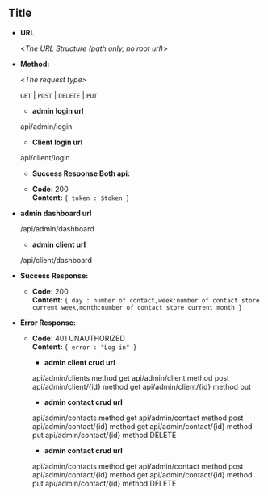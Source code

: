 **Title**
----
 
* **URL**

  <_The URL Structure (path only, no root url)_>

* **Method:**
  
  <_The request type_>

  `GET` | `POST` | `DELETE` | `PUT`


  * **admin login url**

  api/admin/login

   * **Client login url**

  api/client/login


  * **Success Response Both api:**
  
  

  * **Code:** 200 <br />
    **Content:** `{ token : $token }`
  
*  **admin dashboard url**

    /api/admin/dashboard


    *  **admin client url**

    /api/client/dashboard

   



* **Success Response:**
  
  

  * **Code:** 200 <br />
    **Content:** `{ day : number of contact,week:number of contact store current week,month:number of contact store current month }`
 
* **Error Response:**

  * **Code:** 401 UNAUTHORIZED <br />
    **Content:** `{ error : "Log in" }`

    *  **admin client crud url**

    api/admin/clients method get
    api/admin/client method post
    api/admin/client/{id} method get
    api/admin/client/{id} method put


    *  **admin contact crud url**

    api/admin/contacts method get
    api/admin/contact method post
    api/admin/contact/{id} method get
    api/admin/contact/{id} method put
    api/admin/contact/{id} method DELETE



    *  **admin contact crud url**

    api/admin/contacts method get
    api/admin/contact method post
    api/admin/contact/{id} method get
    api/admin/contact/{id} method put
    api/admin/contact/{id} method DELETE

